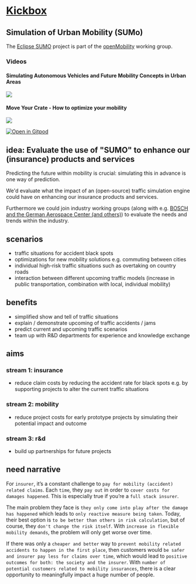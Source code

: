 # [Kickbox](https://home.getkickbox.com/#about)

## Simulation of Urban Mobility (SUMo)

The [Eclipse SUMO](https://openmobility.eclipse.org/technologies/eclipse-sumo/) project is  part of the [openMobility](https://openmobility.eclipse.org/) working group.

### Videos

#### Simulating Autonomous Vehicles and Future Mobility Concepts in Urban Areas
[![](https://img.youtube.com/vi/B9y33pCeAJ8/0.jpg)](https://www.youtube.com/watch?v=B9y33pCeAJ8)

#### Move Your Crate - How to optimize your mobility
[![](https://img.youtube.com/vi/ZhudL9YoGtc/0.jpg)](https://www.youtube.com/watch?v=ZhudL9YoGtc)

[![Open in Gitpod](https://gitpod.io/button/open-in-gitpod.svg)](https://gitpod.io#https://github.com/baloise/kx-mobility-sumo)

## idea: Evaluate the use of "SUMO" to enhance our (insurance) products and services

Predicting the future within mobility is crucial: simulating this in advance is one way of prediction.

We'd evaluate what the impact of an (open-source) traffic simulation engine could have on enhancing our insurance products and services.

Furthermore we could join industry working groups (along with e.g. [BOSCH and the German Aerospace Center (and others)](https://openmobility.eclipse.org/members/)) to evaluate the needs and trends within the industry.

## scenarios
- traffic situations for accident black spots
- optimizations for new mobility solutions e.g. commuting between cities
- individual high-risk traffic situations such as overtaking on country roads
- interaction between different upcoming traffic models (increase in public transportation, combination with local, individual mobility)

## benefits
- simplified show and tell of traffic situations
- explain / demonstrate upcoming of traffic accidents / jams
- predict current and upcoming traffic scenarios
- team up with R&D departments for experience and knowledge exchange

## aims

### stream 1: insurance
- reduce claim costs by reducing the accident rate for black spots e.g. by supporting projects to alter the current traffic situations

### stream 2: mobility
- reduce project costs for early prototype projects by simulating their potential impact and outcome

### stream 3: r&d
- build up partnerships for future projects

## need narrative

For `insurer`, it’s a constant challenge to `pay for mobility (accident) related claims`. Each `time`, they `pay out` in order to `cover costs for damages happened`. This is especially true if you’re a `full stack insurer`.

The main problem they face is `they only come into play after the damage has happened` which leads to `only reactive measure being taken`. Today, their best option is `to be better than others in risk calculation`, but of course, they `don't change the risk itself`. With `increase in flexible mobility demands`, the problem will only get worse over time.

If there was only a `cheaper and better` way to `prevent mobility related accidents to happen in the first place`, then customers would `be safer and insurer pay less for claims over time`, which would lead to `positive outcomes for both: the society and the insurer`. With `number of potential customers related to mobility insurances`, there is a clear opportunity to meaningfully impact a huge number of people.
